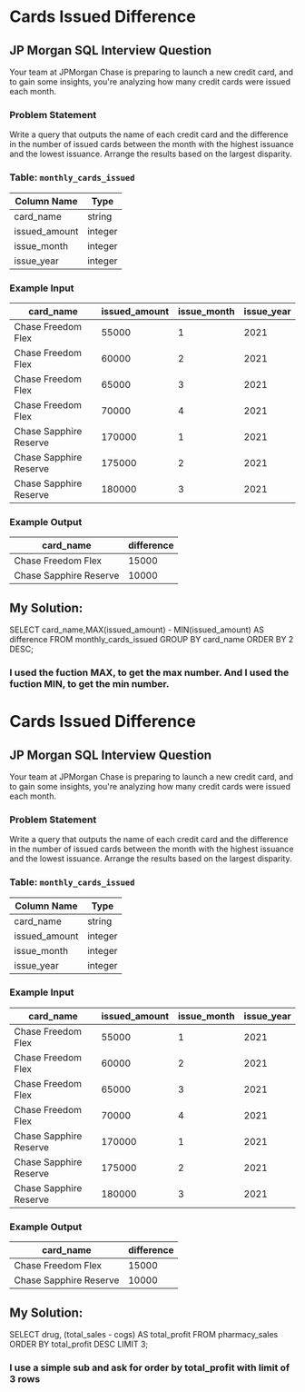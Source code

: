# Cards Issued Difference
## JP Morgan SQL Interview Question

Your team at JPMorgan Chase is preparing to launch a new credit card, and to gain some insights, you're analyzing how many credit cards were issued each month.

### Problem Statement
Write a query that outputs the name of each credit card and the difference in the number of issued cards between the month with the highest issuance and the lowest issuance. Arrange the results based on the largest disparity.

### Table: `monthly_cards_issued`
| Column Name    | Type    |
|----------------|---------|
| card_name      | string  |
| issued_amount  | integer |
| issue_month    | integer |
| issue_year     | integer |

### Example Input

card_name               | issued_amount | issue_month | issue_year
------------------------|---------------|-------------|-----------
Chase Freedom Flex      | 55000         | 1           | 2021
Chase Freedom Flex      | 60000         | 2           | 2021
Chase Freedom Flex      | 65000         | 3           | 2021
Chase Freedom Flex      | 70000         | 4           | 2021
Chase Sapphire Reserve  | 170000        | 1           | 2021
Chase Sapphire Reserve  | 175000        | 2           | 2021
Chase Sapphire Reserve  | 180000        | 3           | 2021

### Example Output

card_name               | difference
------------------------|-----------
Chase Freedom Flex      | 15000
Chase Sapphire Reserve  | 10000

## My Solution:

SELECT card_name,MAX(issued_amount) - MIN(issued_amount) AS difference FROM monthly_cards_issued GROUP BY card_name ORDER BY 2 DESC;

### I used the fuction MAX, to get the max number. And I used the fuction MIN, to get the min number.  

# Cards Issued Difference
## JP Morgan SQL Interview Question

Your team at JPMorgan Chase is preparing to launch a new credit card, and to gain some insights, you're analyzing how many credit cards were issued each month.

### Problem Statement
Write a query that outputs the name of each credit card and the difference in the number of issued cards between the month with the highest issuance and the lowest issuance. Arrange the results based on the largest disparity.

### Table: `monthly_cards_issued`
| Column Name    | Type    |
|----------------|---------|
| card_name      | string  |
| issued_amount  | integer |
| issue_month    | integer |
| issue_year     | integer |

### Example Input

card_name               | issued_amount | issue_month | issue_year
------------------------|---------------|-------------|-----------
Chase Freedom Flex      | 55000         | 1           | 2021
Chase Freedom Flex      | 60000         | 2           | 2021
Chase Freedom Flex      | 65000         | 3           | 2021
Chase Freedom Flex      | 70000         | 4           | 2021
Chase Sapphire Reserve  | 170000        | 1           | 2021
Chase Sapphire Reserve  | 175000        | 2           | 2021
Chase Sapphire Reserve  | 180000        | 3           | 2021

### Example Output

card_name               | difference
------------------------|-----------
Chase Freedom Flex      | 15000
Chase Sapphire Reserve  | 10000

## My Solution:
SELECT drug, (total_sales - cogs) AS total_profit FROM pharmacy_sales ORDER BY total_profit DESC LIMIT 3;

### I use a simple sub and ask for order by total_profit with limit of 3 rows